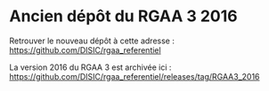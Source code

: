 # Ancien dépôt du RGAA 3 2016

Retrouver le nouveau dépôt à cette adresse : https://github.com/DISIC/rgaa_referentiel

La version 2016 du RGAA 3 est archivée ici : https://github.com/DISIC/rgaa_referentiel/releases/tag/RGAA3_2016
